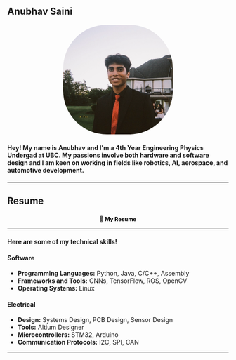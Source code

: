 ## Anubhav Saini

<div style="text-align: center;">
  <img src="docs/assets/ProfilePic1.png" alt="My Photo" style="border-radius: 40%; width: 250px; height: 250px;">
</div>


#### Hey! My name is Anubhav and I'm a **4th Year Engineering Physics Undergad** at UBC. My passions involve both hardware and software design and I am keen on working in fields like robotics, AI, aerospace, and automotive development.

---
## Resume

<div style="text-align: center; margin-top: 20px;">
  <a href="docs/assets/Resume - Anubhav Saini.pdf" target="_blank" style="color: black; text-decoration: none; font-size: 0.9em;">
    📄 <strong> My Resume</strong>
  </a>
</div>

___

#### Here are some of my technical skills!


#### Software

- **Programming Languages:** Python, Java, C/C++, Assembly
- **Frameworks and Tools:** CNNs, TensorFlow, ROS, OpenCV
- **Operating Systems:** Linux

#### Electrical

- **Design:** Systems Design, PCB Design, Sensor Design
- **Tools:** Altium Designer
- **Microcontrollers:** STM32, Arduino
- **Communication Protocols:** I2C, SPI, CAN

---
